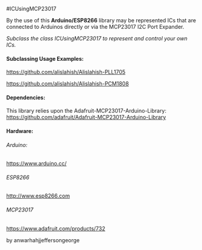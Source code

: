 #ICUsingMCP23017

By the use of this **Arduino/ESP8266** library may be represented ICs that are connected
to Arduinos directly or via the MCP23017 I2C Port Expander.

_Subclass the class ICUsingMCP23017 to represent and control your own ICs._

#### Subclassing Usage Examples:
https://github.com/alislahish/Alislahish-PLL1705

https://github.com/alislahish/Alislahish-PCM1808

#### Dependencies:
This library relies upon the Adafruit-MCP23017-Arduino-Library:
https://github.com/adafruit/Adafruit-MCP23017-Arduino-Library

#### Hardware:

###### Arduino:
https://www.arduino.cc/

###### ESP8266
http://www.esp8266.com

###### MCP23017
https://www.adafruit.com/products/732


by anwarhahjjeffersongeorge
